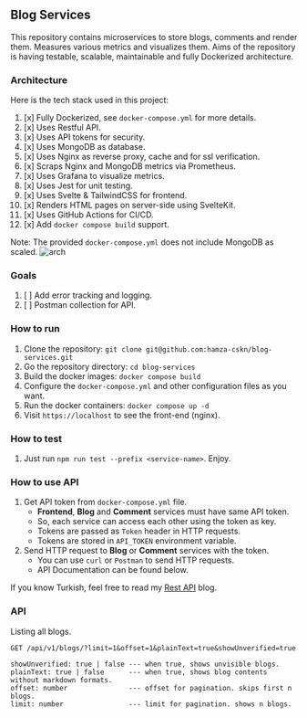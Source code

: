 ## Blog Services

This repository contains microservices to store blogs, comments and render them. Measures various metrics and visualizes them. Aims of the repository is having testable, scalable, maintainable and fully Dockerized architecture.

### Architecture
Here is the tech stack used in this project:
1. [x] Fully Dockerized, see `docker-compose.yml` for more details. <!-- todo -->
2. [x] Uses Restful API.
3. [x] Uses API tokens for security.
4. [x] Uses MongoDB as database.
5. [x] Uses Nginx as reverse proxy, cache and for ssl verification.
6. [x] Scraps Nginx and MongoDB metrics via Prometheus.
7. [x] Uses Grafana to visualize metrics.
8. [x] Uses Jest for unit testing.
9. [x] Uses Svelte & TailwindCSS for frontend.
10. [x] Renders HTML pages on server-side using SvelteKit.
11. [x] Uses GitHub Actions for CI/CD.
12. [x] Add `docker compose build` support.

Note: The provided `docker-compose.yml` does not include MongoDB as scaled.
![arch](https://github.com/hamza-cskn/blog-services/assets/36128276/a4e18198-f62a-44b7-99cf-f76bedf049dd)


### Goals
1. [ ] Add error tracking and logging.
2. [ ] Postman collection for API.

### How to run
1. Clone the repository: `git clone git@github.com:hamza-cskn/blog-services.git`
2. Go the repository directory: `cd blog-services`
3. Build the docker images: `docker compose build`
4. Configure the `docker-compose.yml` and other configuration files as you want.
5. Run the docker containers: `docker compose up -d`
6. Visit `https://localhost` to see the front-end (nginx).

### How to test
1. Just run `npm run test --prefix <service-name>`. Enjoy.

### How to use API
1. Get API token from `docker-compose.yml` file.
   * **Frontend**, **Blog** and **Comment** services must have same API token.
   * So, each service can access each other using the token as key.
   * Tokens are passed as `Token` header in HTTP requests.
   * Tokens are stored in `API_TOKEN` environment variable.
2. Send HTTP request to **Blog** or **Comment** services with the token.
   * You can use `curl` or `Postman` to send HTTP requests.
   * API Documentation can be found below.

If you know Turkish, feel free to read my [Rest API](https://medium.com/software-development-turkey/rest-api-nedir-standartları-nelerdir-ca1c7d7d0502) blog.

### API
Listing all blogs.
```http request
GET /api/v1/blogs/?limit=1&offset=1&plainText=true&showUnverified=true

showUnverified: true | false --- when true, shows unvisible blogs.
plainText: true | false      --- when true, shows blog contents without markdown formats.
offset: number               --- offset for pagination. skips first n blogs.
limit: number                --- limit for pagination. shows n blogs.
```
